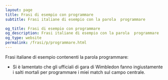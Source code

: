 ```yaml
---
layout: page
title: Frasi di esempio con programmare 
subtitle: Frasi italiane di esempio con la parola  programmare

og_title: Frasi di esempio con programmare 
og_description: Frasi italiane di esempio con la parola  programmare
og_type: website
permalink: /frasi/p/programmare.html
---
```


Frasi italiane di esempio contenenti la parola programmare:


- Si è lamentato che gli ufficiali di gara di Wimbledon fanno ingiustamente i salti mortali per programmare i miei match sul campo centrale.
